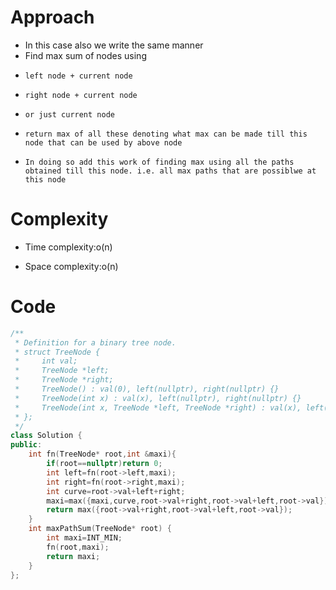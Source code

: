 # Approach
<!-- Describe your approach to solving the problem. -->
- In this case also we write the same manner
- Find max sum of nodes using
-     left node + current node
-     right node + current node
-     or just current node
-     return max of all these denoting what max can be made till this node that can be used by above node
-     In doing so add this work of finding max using all the paths obtained till this node. i.e. all max paths that are possiblwe at this node
# Complexity
- Time complexity:o(n)
<!-- Add your time complexity here, e.g. $$O(n)$$ -->

- Space complexity:o(n)
<!-- Add your space complexity here, e.g. $$O(n)$$ -->

# Code
```cpp []
/**
 * Definition for a binary tree node.
 * struct TreeNode {
 *     int val;
 *     TreeNode *left;
 *     TreeNode *right;
 *     TreeNode() : val(0), left(nullptr), right(nullptr) {}
 *     TreeNode(int x) : val(x), left(nullptr), right(nullptr) {}
 *     TreeNode(int x, TreeNode *left, TreeNode *right) : val(x), left(left), right(right) {}
 * };
 */
class Solution {
public:
    int fn(TreeNode* root,int &maxi){
        if(root==nullptr)return 0;
        int left=fn(root->left,maxi);
        int right=fn(root->right,maxi);
        int curve=root->val+left+right;
        maxi=max({maxi,curve,root->val+right,root->val+left,root->val});
        return max({root->val+right,root->val+left,root->val});
    }
    int maxPathSum(TreeNode* root) {
        int maxi=INT_MIN;
        fn(root,maxi);
        return maxi;
    }
};
```
